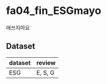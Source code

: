 # fa04_fin_ESGmayo
애쓰지마요

## Dataset
| dataset | review |
|---------|--------|
| ESG     | E, S, G|
